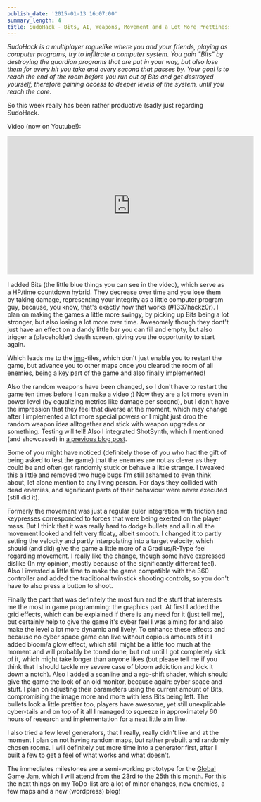 ```yaml
---
publish_date: '2015-01-13 16:07:00'
summary_length: 4
title: SudoHack - Bits, AI, Weapons, Movement and a Lot More Prettiness
---
```

*SudoHack is a multiplayer roguelike  where you and your friends, playing as computer programs, try to infiltrate a computer system. You gain "Bits" by destroying the guardian programs that are put in your way, but also lose them for every hit you take and every second that passes by. Your goal is to reach the end of the room before you run out of Bits and get destroyed yourself,  therefore gaining access to deeper levels of the system, until you reach the core.*

So this week really has been rather productive (sadly just regarding SudoHack.

Video (now on Youtube!):
<iframe width="560" height="315" src="https://www.youtube.com/embed/C2Jum5neMJU" title="YouTube video player" frameborder="0" allow="accelerometer; autoplay; clipboard-write; encrypted-media; gyroscope; picture-in-picture" allowfullscreen></iframe>


I added Bits (the little blue things you can see in the video), which serve as a HP/time countdown hybrid. They decrease over time and you lose them by taking damage, representing your integrity as a little computer program guy, because, you know, that's exactly how that works (#1337hackz0r). I plan on making the games a little more swingy, by picking up Bits being a lot stronger, but also losing a lot more over time. Awesomely though they dont't just have an effect on a dandy little bar you can fill and empty, but also trigger a (placeholder) death screen, giving you the opportunity to start again.

Which leads me to the <a href="http://en.wikipedia.org/wiki/JMP_%28x86_instruction%29">jmp</a>-tiles, which don't just enable you to restart the game, but advance you to other maps once you cleared the room of all enemies, being a key part of the game and also finally implemented!

Also the random weapons have been changed, so I don't have to restart the game ten times before I can make a video ;) Now they are a lot more even in power level (by equalizing metrics like damage per second), but I don't have the impression that they feel that diverse at the moment, which may change after I implemented a lot more special powers or I might just drop the random weapon idea alltogether and stick with weapon upgrades or something. Testing will tell! Also I integrated ShotSynth, which I mentioned (and showcased) in <a href="http://theshoemaker.de/2015/01/sudohack/">a previous blog post</a>.

Some of you might have noticed (definitely those of you who had the gift of being asked to test the game) that the enemies are not as clever as they could be and often get randomly stuck or behave a little strange. I tweaked this a little and removed two huge bugs I'm still ashamed to even think about, let alone mention to any living person. For days they collided with dead enemies, and significant parts of their behaviour were never executed (still did it).

Formerly the movement was just a regular euler integration with friction and keypresses corresponded to forces that were being exerted on the player mass. But I think that it was really hard to dodge bullets and all in all the movement looked and felt very floaty, albeit smooth. I changed it to partly setting the velocity and partly interpolating into a target velocity, which should (and did) give the game a little more of a Gradius/R-Type feel regarding movement. I really like the change, though some have expressed dislike (In my opinion, mostly because of the significantly different feel).&nbsp; Also I invested a little time to make the game compatible with the 360 controller and added the traditional twinstick shooting controls, so you don't have to also press a button to shoot.

Finally the part that was definitely the most fun and the stuff that interests me the most in game programming: the graphics part. At first I added the grid effects, which can be explained if there is any need for it (just tell me), but certainly help to give the game it's cyber feel I was aiming for and also make the level a lot more dynamic and lively. To enhance these effects and because no cyber space game can live without copious amounts of it I added bloom/a glow effect, which still might be a little too much at the moment and will probably be toned done, but not until I got completely sick of it, which might take longer than anyone likes (but please tell me if you think that I should tackle my severe case of bloom addiction and kick it down a notch). Also I added a scanline and a rgb-shift shader, which should give the game the look of an old monitor, because again: cyber space and stuff. I plan on adjusting their parameters using the current amount of Bits, compromising the image more and more with less Bits being left. The bullets look a little prettier too, players have awesome, yet still unexplicable cyber-tails and on top of it all I managed to squeeze in approximately 60 hours of research and implementation for a neat little aim line.

I also tried a few level generators, that I really, really didn't like and at the moment I plan on not having random maps, but rather prebuilt and randomly chosen rooms. I will definitely put more time into a generator first, after I built a few to get a feel of what works and what doesn't.

The immediates milestones are a semi-working prototype for the <a href="http://globalgamejam.org/">Global Game Jam</a>, which I will attend from the 23rd to the 25th this month. For this the next things on my ToDo-list are a lot of minor changes, new enemies, a few maps and a new (wordpress) blog!
